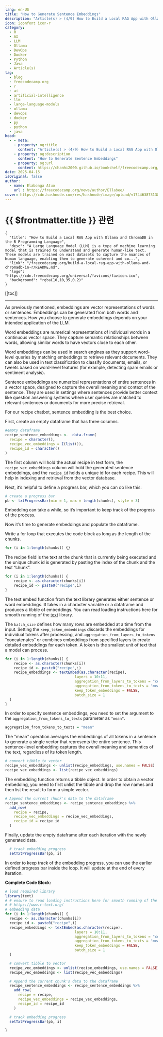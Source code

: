 ```yaml
---
lang: en-US
title: "How to Generate Sentence Embeddings"
description: "Article(s) > (4/9) How to Build a Local RAG App with Ollama and ChromaDB in the R Programming Language"
icon: iconfont icon-r
category:
  - R
  - AI
  - LLM
  - Ollama
  - DevOps
  - Docker
  - Python
  - Java
  - Article(s)
tag:
  - blog
  - freecodecamp.org
  - r
  - ai
  - artificial-intelligence
  - llm
  - large-language-models
  - ollama
  - devops
  - docker
  - py
  - python
  - java
head:
  - - meta:
    - property: og:title
      content: "Article(s) > (4/9) How to Build a Local RAG App with Ollama and ChromaDB in the R Programming Language"
    - property: og:description
      content: "How to Generate Sentence Embeddings"
    - property: og:url
      content: https://chanhi2000.github.io/bookshelf/freecodecamp.org/build-a-local-rag-app-with-ollama-and-chromadb-in-r/how-to-generate-sentence-embeddings.html
date: 2025-04-15
isOriginal: false
author:
  - name: Elabonga Atuo
    url : https://freecodecamp.org/news/author/Ellabee/
cover: https://cdn.hashnode.com/res/hashnode/image/upload/v1744638731389/83993a5e-7a4d-4615-a8c5-582008115fc4.png
---
```


# {{ $frontmatter.title }} 관련

```component VPCard
{
  "title": "How to Build a Local RAG App with Ollama and ChromaDB in the R Programming Language",
  "desc": "A Large Language Model (LLM) is a type of machine learning model that is trained to understand and generate human-like text. These models are trained on vast datasets to capture the nuances of human language, enabling them to generate coherent and co...",
  "link": "/freecodecamp.org/build-a-local-rag-app-with-ollama-and-chromadb-in-r/README.md",
  "logo": "https://cdn.freecodecamp.org/universal/favicons/favicon.ico",
  "background": "rgba(10,10,35,0.2)"
}
```

[[toc]]

---

<SiteInfo
  name="How to Build a Local RAG App with Ollama and ChromaDB in the R Programming Language"
  desc="A Large Language Model (LLM) is a type of machine learning model that is trained to understand and generate human-like text. These models are trained on vast datasets to capture the nuances of human language, enabling them to generate coherent and co..."
  url="https://freecodecamp.org/news/build-a-local-rag-app-with-ollama-and-chromadb-in-r#heading-how-to-generate-sentence-embeddings"
  logo="https://cdn.freecodecamp.org/universal/favicons/favicon.ico"
  preview="https://cdn.hashnode.com/res/hashnode/image/upload/v1744638731389/83993a5e-7a4d-4615-a8c5-582008115fc4.png"/>

As previously mentioned, embeddings are vector representations of words or sentences. Embeddings can be generated from both words and sentences. How you choose to generate embeddings depends on your intended application of the LLM.

Word embeddings are numerical representations of individual words in a continuous vector space. They capture semantic relationships between words, allowing similar words to have vectors close to each other.

Word embeddings can be used in search engines as they support word-level queries by matching embeddings to retrieve relevant documents. They can also be used in text classification to classify documents, emails, or tweets based on word-level features (for example, detecting spam emails or sentiment analysis).

Sentence embeddings are numerical representations of entire sentences in a vector space, designed to capture the overall meaning and context of the sentence. They are used in settings where sentences provide better context like question answering systems where user queries are matched to relevant sentences or documents for more precise retrieval.

For our recipe chatbot, sentence embedding is the best choice.

First, create an empty dataframe that has three columns.

```r
#empty dataframe
recipe_sentence_embeddings <-  data.frame(
  recipe = character(),
  recipe_vec_embeddings = I(list()),
  recipe_id = character()
)
```

The first column will hold the actual recipe in text form, the `recipe_vec_embeddings` column will hold the generated sentence embeddings, and the `recipe_id` holds a unique id for each recipe. This will help in indexing and retrieval from the vector database.

Next, it’s helpful to define a progress bar, which you can do like this:

```r
# create a progress bar
pb <- txtProgressBar(min = 1, max = length(chunks), style = 3)
```

Embedding can take a while, so it’s important to keep track of the progress of the process.

Now it’s time to generate embeddings and populate the dataframe.

Write a for loop that executes the code block as long as the length of the chunks.

```r
for (i in 1:length(chunks)) {}
```

The recipe field is the text at the chunk that is currently being executed and the unique chunk id is generated by pasting the index of the chunk and the text “chunk”.

```r
for (i in 1:length(chunks)) {
    recipe <- as.character(chunks[i])
    recipe_id <- paste0("recipe",i)
}
```

The text embed function from the text library generates either sentence or word embeddings. It takes in a character variable or a dataframe and produces a tibble of embeddings. You can read loading instructions here for smooth running of the [<VPIcon icon="fas fa-globe"/>text](https://r-text.org/) library.

The `batch_size` defines how many rows are embedded at a time from the input. Setting the `keep_token_embeddings` discards the embeddings for individual tokens after processing, and `aggregation_from_layers_to_tokens` “concatenates” or combines embeddings from specified layers to create detailed embeddings for each token. A token is the smallest unit of text that a model can process.

```r
for (i in 1:length(chunks)) {
    recipe <- as.character(chunks[i])
    recipe_id <- paste0("recipe",i)
    recipe_embeddings <- textEmbed(as.character(recipe),
                                layers = 10:11,
                                aggregation_from_layers_to_tokens = "concatenate",
                                aggregation_from_tokens_to_texts = "mean",
                                keep_token_embeddings = FALSE,
                                batch_size = 1
  )
}
```

In order to specify sentence embeddings, you need to set the argument to the `aggregation_from_tokens_to_texts` parameter as `"mean"`.

```r
aggregation_from_tokens_to_texts = "mean"
```

The "mean" operation averages the embeddings of all tokens in a sentence to generate a single vector that represents the entire sentence. This sentence-level embedding captures the overall meaning and semantics of the text, regardless of its token length.

```r
# convert tibble to vector
recipe_vec_embeddings <- unlist(recipe_embeddings, use.names = FALSE)
recipe_vec_embeddings <- list(recipe_vec_embeddings)
```

The embedding function returns a tibble object. In order to obtain a vector embedding, you need to first unlist the tibble and drop the row names and then list the result to form a simple vector.

```r
# Append the current chunk's data to the dataframe
recipe_sentence_embeddings <- recipe_sentence_embeddings %>%
  add_row(
    recipe = recipe,
    recipe_vec_embeddings = recipe_vec_embeddings,
    recipe_id = recipe_id
  )
```

Finally, update the empty dataframe after each iteration with the newly generated data.

```r
  # track embedding progress
  setTxtProgressBar(pb, i)
```

In order to keep track of the embedding progress, you can use the earlier defined progress bar inside the loop. It will update at the end of every iteration.

**Complete Code Block:**

```r :collapsed-lines
# load required library
library(text)
# # ensure to read loading instructions here for smooth running of the 'text' library
# # https://www.r-text.org/
# embedding data
for (i in 1:length(chunks)) {
  recipe <- as.character(chunks[i])
  recipe_id <- paste0("recipe",i)
  recipe_embeddings <- textEmbed(as.character(recipe),
                                layers = 10:11,
                                aggregation_from_layers_to_tokens = "concatenate",
                                aggregation_from_tokens_to_texts = "mean",
                                keep_token_embeddings = FALSE,
                                batch_size = 1
  )

  # convert tibble to vector
  recipe_vec_embeddings <- unlist(recipe_embeddings, use.names = FALSE)
  recipe_vec_embeddings <- list(recipe_vec_embeddings)

  # Append the current chunk's data to the dataframe
  recipe_sentence_embeddings <- recipe_sentence_embeddings %>%
    add_row(
      recipe = recipe,
      recipe_vec_embeddings = recipe_vec_embeddings,
      recipe_id = recipe_id
    )

  # track embedding progress
  setTxtProgressBar(pb, i)

}
```
